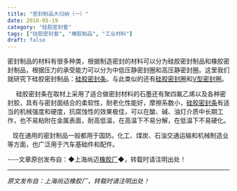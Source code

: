 ```yaml
---
title: "密封制品大归纳（一）"
date: 2010-05-19
category: "硅胶密封套"
tags: ["硅胶密封套", "橡胶制品", "工业材料"]
draft: false
---
```


密封制品的材料有很多种类，根据制造密封的材料可以分为硅胶密封制品和橡胶密封制品，根据压力的承受能力可以分为中低压静密封圈和高压静密封圈。这里我们就研究下硅胶密封制品：[硅胶密封条](http://www.smpolymer.com/guijiaomifengtiao/)。与此类似的还有[硅胶密封圈](http://www.smpolymer.com/)和[V型密封圈](http://www.smpolymer.com/)。

     硅胶密封条在取材上采用了适合做密封材料的石墨还有聚四氟乙烯以及各种密封胶，具有与密封面结合的柔软性，耐老化性能好，摩擦系数小，[硅胶密封条](http://www.smpolymer.com/guijiaomifengtiao/)有适当的机械强度和硬度，抗腐蚀性的效果极佳，可以在酸、碱、油灯介质中长期工作，也不易粘附在金属表面，耐高低温，在高温下不易分解，在低温下不易硬化。

   现在通用的密封制品一般都用于国防。化工、煤炭、石油交通运输和机械制造业等方面，也广泛用于汽车基础件和配件。 

----文章原创发布自：◆上海尚迈[橡胶厂](http://www.smpolymer.com/)◆，转载时请注明出处！

---

*原文发布自：上海尚迈橡胶厂，转载时请注明出处！*
